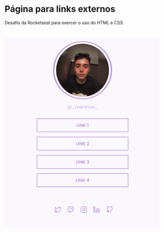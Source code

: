 # Página para links externos 

Desafio da Rocketseat para exercer o uso do HTML e CSS. 

#

<img src="./assets/print.png" >

#
